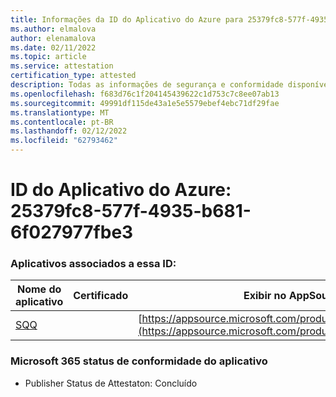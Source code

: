 ```yaml
---
title: Informações da ID do Aplicativo do Azure para 25379fc8-577f-4935-b681-6f027977fbe3
ms.author: elmalova
author: elenamalova
ms.date: 02/11/2022
ms.topic: article
ms.service: attestation
certification_type: attested
description: Todas as informações de segurança e conformidade disponíveis para 25379fc8-577f-4935-b681-6f027977fbe3.
ms.openlocfilehash: f683d76c1f204145439622c1d753c7c8ee07ab13
ms.sourcegitcommit: 49991df115de43a1e5e5579ebef4ebc71df29fae
ms.translationtype: MT
ms.contentlocale: pt-BR
ms.lasthandoff: 02/12/2022
ms.locfileid: "62793462"
---
```

# <a name="azure-app-id-25379fc8-577f-4935-b681-6f027977fbe3"></a>ID do Aplicativo do Azure: 25379fc8-577f-4935-b681-6f027977fbe3


### <a name="apps-associated-with-this-id"></a>Aplicativos associados a essa ID:
| **Nome do aplicativo** | **Certificado** | **Exibir no AppSource** |
|--------------|---------------|-----------------------|
| [SQQ](https://docs.microsoft.com/microsoft-365-app-certification/forward/WA200002978) |  | [https://appsource.microsoft.com/product/office/WA200002978](https://appsource.microsoft.com/product/office/WA200002978) |

### <a name="microsoft-365-app-compliance-status"></a>Microsoft 365 status de conformidade do aplicativo
- Publisher Status de Attestaton: Concluído
